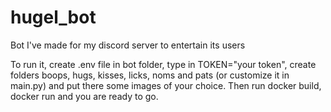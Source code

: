 # hugel_bot
Bot I've made for my discord server to entertain its users

To run it, create .env file in bot folder, type in TOKEN="your token", create folders boops, hugs, kisses, licks, noms and pats (or customize it in main.py) and put there some images of your choice.
Then run docker build, docker run and you are ready to go.

